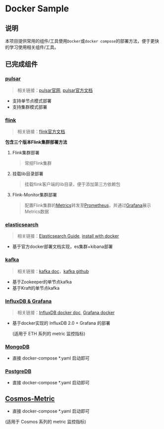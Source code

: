 # Docker Sample

## 说明
本项目提供常用的组件/工具使用`Docker`或`docker compose`的部署方法，便于更快的学习使用相关组件/工具。

## 已完成组件

### [pulsar](./pulsar)

> 相关链接：[pulsar官网](https://pulsar.apache.org), [pulsar官方文档](https://pulsar.apache.org/docs/zh-CN/standalone/)

- 支持单节点模式部署
- 支持集群模式部署

### [flink](./flink)

> 相关链接：[flink官方文档](https://flink.apache.org/)

**包含三个版本Flink集群部署方法**

1. Flink集群部署
    > 常规Flink集群

2. 挂载lib目录部署
   > 挂载flink客户端的lib目录，便于添加第三方依赖包

3. Flink-Monitor集群部署
    > 配置Flink集群的[Metrics](https://ci.apache.org/projects/flink/flink-docs-release-1.13/docs/ops/metrics/)转发至[Prometheus](https://prometheus.io/)，并通过[Grafana](https://grafana.com/)展示Metrics数据


### [elasticsearch](./elasticsearch)

> 相关链接：[Elasticsearch Guide](https://www.elastic.co/guide/en/elasticsearch/reference/8.1/index.html), [install with docker](https://www.elastic.co/guide/en/elasticsearch/reference/8.1/docker.html)

- 基于官方docker部署文档实现，es集群+kibana部署

### [kafka](./kafka/)

> 相关链接：[kafka doc](https://kafka.apache.org/documentation/#quickstart)，[kafka github](https://github.com/apache/kafka/)

- 基于Zookeeper的单节点kafka
- 基于Kraft的单节点kafka

### [InfluxDB & Grafana](./influxdb-grafana/)

> 相关链接：[InfluxDB docker doc](https://hub.docker.com/_/influxdb), [Grafana docker](https://grafana.com/docs/grafana/latest/installation/docker)

- 基于docker实现的 InfluxDB 2.0 + Grafana 的部署
  
  (适用于 ETH 系列的 metric 监控指标)

### [MongoDB](./mongodb/)

- 直接 docker-compose  *.yaml 启动即可


### [PostgreDB](./postgre/)

- 直接 docker-compose  *.yaml 启动即可

## [Cosmos-Metric](./cosmos-metric/)

- 直接 docker-compose  *.yaml 启动即可

(适用于 Cosmos 系列的 metric 监控指标)